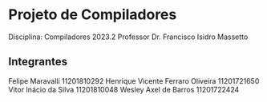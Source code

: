 # Projeto de Compiladores

Disciplina: Compiladores 2023.2
Professor Dr. Francisco Isidro Massetto

## Integrantes

Felipe Maravalli					    11201810292
Henrique Vicente Ferraro Oliveira		11201721650
Vitor Inácio da Silva				    11201810048
Wesley Axel de Barros			    	11201722424
